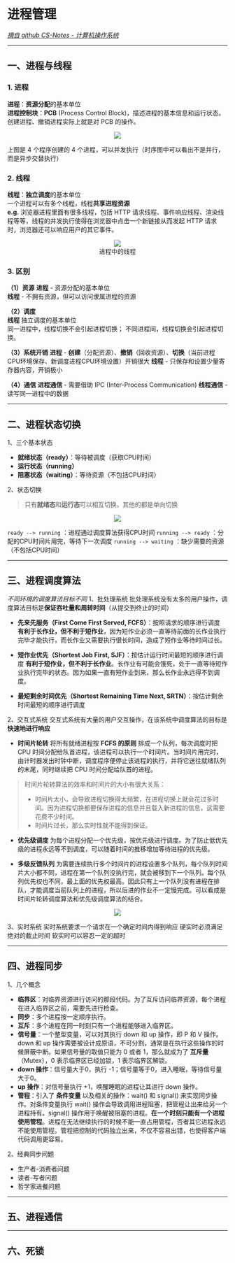 # 进程管理
*[摘自 github CS-Notes - 计算机操作系统](https://github.com/CyC2018/CS-Notes/blob/master/notes/%E8%AE%A1%E7%AE%97%E6%9C%BA%E6%93%8D%E4%BD%9C%E7%B3%BB%E7%BB%9F.md "github CS-Notes - 计算机操作系统")*

----------

## 一、进程与线程
### 1. 进程
**进程**：**资源分配**的基本单位     
**进程控制块**：**PCB** (Process Control Block)，描述进程的基本信息和运行状态。创建进程、撤销进程实际上就是对 PCB 的操作。    
 
<div align="center"> <img src="https://raw.githubusercontent.com/CyC2018/CS-Notes/master/docs/notes/pics/a6ac2b08-3861-4e85-baa8-382287bfee9f.png"/></div> 

上图是 4 个程序创建的 4 个进程，可以并发执行（时序图中可以看出不是并行，而是异步交替执行）

### 2. 线程
**线程**：**独立调度**的基本单位     
一个进程可以有多个线程，线程**共享进程资源**    
**e.g.** 浏览器进程里面有很多线程，包括 HTTP 请求线程、事件响应线程、渲染线程等等，线程的并发执行使得在浏览器中点击一个新链接从而发起 HTTP 请求时，浏览器还可以响应用户的其它事件。
 
<div align="center"> <img src="https://raw.githubusercontent.com/CyC2018/CS-Notes/master/docs/notes/pics/3cd630ea-017c-488d-ad1d-732b4efeddf5.png"/></div> 

<div align="center">进程中的线程</div>

### 3. 区别
**（1）资源**
**进程** - 资源分配的基本单位    
**线程** - 不拥有资源，但可以访问隶属进程的资源   

**（2）调度**  
**线程** 独立调度的基本单位    
同一进程中，线程切换不会引起进程切换；
不同进程间，线程切换会引起进程切换。

**（3）系统开销**
**进程** - **创建**（分配资源）、**撤销**（回收资源）、**切换**（当前进程CPU环境保存、新调度进程CPU环境设置）开销很大
**线程** - 只保存和设置少量寄存器内容，开销极小

**（4）通信**
**进程通信** - 需要借助 IPC (Inter-Process Communication)
**线程通信** - 读写同一进程中的数据

----------

## 二、进程状态切换
1、三个基本状态
- **就绪状态（ready）**：等待被调度（获取CPU时间）
- **运行状态（running）**
- **阻塞状态（waiting）**：等待资源（不包括CPU时间）

2、状态切换
> 只有**就绪态**和**运行态**可以相互切换，其他的都是单向切换     

<div align="center"> <img src="https://raw.githubusercontent.com/CyC2018/CS-Notes/master/docs/notes/pics/ProcessState.png"/></div> 

`ready --> running` ：进程通过调度算法获得CPU时间
`running --> ready` ：分配的CPU时间片用完，等待下一次调度
`running --> waiting` ：缺少需要的资源（不包括CPU时间）

----------

## 三、进程调度算法
*不同环境的调度算法目标不同*
1、批处理系统
批处理系统没有太多的用户操作，调度算法目标是**保证吞吐量和周转时间**（从提交到终止的时间）
- **先来先服务（First Come First Served, FCFS）**：按照请求的顺序进行调度
**有利于长作业，但不利于短作业**，因为短作业必须一直等待前面的长作业执行完毕才能执行，而长作业又需要执行很长时间，造成了短作业等待时间过长。

- **短作业优先（Shortest Job First, SJF）**：按估计运行时间最短的顺序进行调度
**有利于短作业，但不利于长作业**。长作业有可能会饿死，处于一直等待短作业执行完毕的状态。因为如果一直有短作业到来，那么长作业永远得不到调度。

- **最短剩余时间优先（Shortest Remaining Time Next, SRTN）**：按估计剩余时间最短的顺序进行调度

2、交互式系统
交互式系统有大量的用户交互操作，在该系统中调度算法的目标是**快速地进行响应**
- **时间片轮转**
将所有就绪进程按 **FCFS 的原则** 排成一个队列，每次调度时把 CPU 时间分配给队首进程，该进程可以执行一个时间片。当时间片用完时，由计时器发出时钟中断，调度程序便停止该进程的执行，并将它送往就绪队列的末尾，同时继续把 CPU 时间分配给队首的进程。
> 时间片轮转算法的效率和时间片的大小有很大关系：
> - 时间片太小，会导致进程切换得太频繁，在进程切换上就会花过多时间。因为进程切换都要保存进程的信息并且载入新进程的信息，这需要花费不少时间。
> - 时间片过长，那么实时性就不能得到保证。

- **优先级调度**
为每个进程分配一个优先级，按优先级进行调度。为了防止低优先级的进程永远等不到调度，可以随着时间的推移增加等待进程的优先级。

- **多级反馈队列**
为需要连续执行多个时间片的进程设置多个队列，每个队列时间片大小都不同，进程在第一个队列没执行完，就会被移到下一个队列。每个队列优先权也不同，最上面的优先权最高。因此只有上一个队列没有进程在排队，才能调度当前队列上的进程，所以后进的作业不一定慢完成。可以看成是时间片轮转调度算法和优先级调度算法的结合。

<div align="center"> <img src="https://raw.githubusercontent.com/CyC2018/CS-Notes/master/docs/notes/pics/042cf928-3c8e-4815-ae9c-f2780202c68f.png"/></div> 

3、实时系统
实时系统要求一个请求在一个确定时间内得到响应
硬实时必须满足绝对的截止时间
软实时可以容忍一定的超时

----------

## 四、进程同步
1、几个概念
- **临界区**：对临界资源进行访问的那段代码。为了互斥访问临界资源，每个进程在进入临界区之前，需要先进行检查。
- **同步**：多个进程按一定顺序执行。
- **互斥**：多个进程在同一时刻只有一个进程能够进入临界区。
- **信号量**：一个整型变量，可以对其执行 down 和 up 操作，即 P 和 V 操作。down 和 up 操作需要被设计成原语，不可分割，通常是在执行这些操作的时候屏蔽中断。如果信号量的取值只能为 0 或者 1，那么就成为了 **互斥量**（Mutex），0 表示临界区已经加锁，1 表示临界区解锁。
- **down 操作**：信号量大于0，执行 -1；信号量等于0，进入睡眠，等待信号量大于0。
- **up 操作**：对信号量执行 +1，唤醒睡眠的进程让其进行 down 操作。
- **管程**：引入了 **条件变量** 以及相关的操作：wait() 和 signal() 来实现同步操作。对条件变量执行 wait() 操作会导致调用进程阻塞，把管程让出来给另一个进程持有。signal() 操作用于唤醒被阻塞的进程。**在一个时刻只能有一个进程使用管程**。进程在无法继续执行的时候不能一直占用管程，否者其它进程永远不能使用管程。管程把控制的代码独立出来，不仅不容易出错，也使得客户端代码调用更容易。

2、经典同步问题
- 生产者-消费者问题
- 读者-写者问题
- 哲学家进餐问题

----------

## 五、进程通信


----------

## 六、死锁